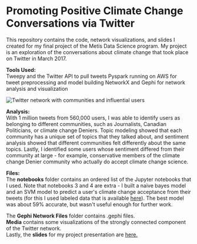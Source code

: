 # Promoting Positive Climate Change Conversations via Twitter

This repository contains the code, network visualizations, and slides I created for my final project of the Metis Data Science program. My project is an exploration of the conversations about climate change that took place on Twitter in March 2017.

**Tools Used:**  
Tweepy and the Twitter API to pull tweets
Pyspark running on AWS for tweet preprocessing and model building
NetworkX and Gephi for network analysis and visualization

![Twitter network with communities and influential users](media/network_with_influencer_names.png)

**Analysis:**  
With 1 million tweets from 560,000 users, I was able to identify users as belonging to different communities, such as Journalists, Canadian Politicians, or climate change Deniers. Topic modeling showed that each community has a unique set of topics that they talked about, and sentiment analysis showed that different communities felt differently about the same topics. Lastly, I identified some users whose sentiment differed from their community at large - for example, conservative members of the climate change Denier community who actually do accept climate change science.

**Files:**  
The **notebooks** folder contains an ordered list of the Jupyter notebooks that I used. Note that notebooks 3 and 4 are extra - I built a naive bayes model and an SVM model to predict a user's climate change acceptance from their tweets (for this I used labeled data that is available [here](https://www.crowdflower.com/wp-content/uploads/2016/03/1377884570_tweet_global_warming.csv)). The best model was about 59% accurate, but wasn't useful enough for further work.

The **Gephi Network Files** folder contains .gephi files.  
**Media** contains some visualizations of the strongly connected component of the Twitter network.  
Lastly, the **slides** for my project presentation are [here.](https://docs.google.com/presentation/d/14U2FqCU0eeWo3hG4r8b7OaYqbUzZEov3EKTsAbXQFGE/edit?usp=sharing)
